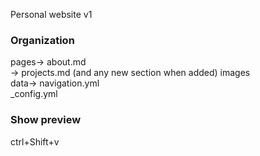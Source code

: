 Personal website v1

### Organization
pages-> about.md <br>
     -> projects.md (and any new section when added)
images <br>
data-> navigation.yml <br>
_config.yml <be>




### Show preview
ctrl+Shift+v
